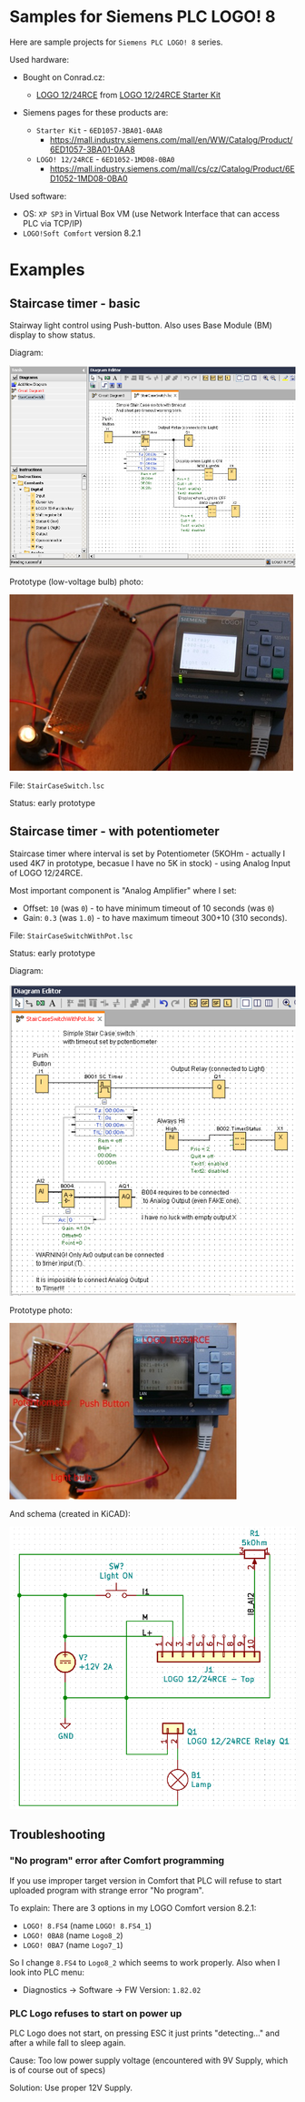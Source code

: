 # Samples for Siemens PLC LOGO! 8

Here are sample projects for `Siemens PLC LOGO! 8` series.

Used hardware:

- Bought on Conrad.cz:
  * [LOGO 12/24RCE][Logo-12-24-RCE-Conrad] from [LOGO 12/24RCE Starter Kit][Starter-Kit-Conrad]

- Siemens pages for these products are:
  - `Starter Kit` - `6ED1057-3BA01-0AA8`
    - https://mall.industry.siemens.com/mall/en/WW/Catalog/Product/6ED1057-3BA01-0AA8
  - `LOGO! 12/24RCE` - `6ED1052-1MD08-0BA0`
     - https://mall.industry.siemens.com/mall/cs/cz/Catalog/Product/6ED1052-1MD08-0BA0

Used software:
* OS: `XP SP3` in Virtual Box VM (use Network Interface that can access
  PLC via TCP/IP)
* `LOGO!Soft Comfort` version 8.2.1


# Examples

## Staircase timer - basic

Stairway light control using Push-button. Also
uses Base Module (BM) display to show status.

Diagram: 

![PLC Logo Staircase timer diagram](https://github.com/hpaluch/plc-logo/blob/master/assets/plc-logo-staircase-switch-diagram.png?raw=true)

Prototype (low-voltage bulb) photo:

![PLC Logo Staircase timer photo](https://github.com/hpaluch/plc-logo/blob/master/assets/plc-logo-starcaise-photo.jpg?raw=true)


File: `StairCaseSwitch.lsc` 

Status: early prototype

## Staircase timer - with potentiometer

Staircase timer where interval is set
by Potentiometer (5KOHm - actually I used 4K7 in prototype, becasue
I have no 5K in stock) - using Analog Input
of LOGO 12/24RCE.

Most important component is "Analog Amplifier" where I set:
- Offset: `10` (was `0`) - to have minimum timeout of 10 seconds (was `0`)
- Gain: `0.3` (was `1.0`) -  to have maximum timeout 300+10 (310 seconds).

File: `StairCaseSwitchWithPot.lsc` 

Status: early prototype

Diagram: 

![PLC Logo Staircase timer with POT diagram](https://github.com/hpaluch/plc-logo/blob/master/assets/staircase-with-pot/plc-logo-staircase-switch-with-pot-diagram.png?raw=true)

Prototype photo:

![PLC Logo Staircase timer with POT photo](https://github.com/hpaluch/plc-logo/blob/master/assets/staircase-with-pot/plc-logo-starcaise-pot-photo.jpg?raw=true)

And schema (created in KiCAD):

![PLC Logo Staircase timer with POT schema](https://github.com/hpaluch/plc-logo/blob/master/assets/staircase-with-pot/plc-with-pot-schem.png?raw=true)


## Troubleshooting

### "No program" error after Comfort programming

If you use improper target version in Comfort that PLC will refuse
to start uploaded program with strange error "No program".

To explain: There are 3 options in my LOGO Comfort version 8.2.1:
- `LOGO! 8.FS4` (name `LOGO! 8.FS4_1`)
- `LOGO! 0BA8` (name `Logo8_2`)
- `LOGO! 0BA7` (name `Logo7_1`)

So I change `8.FS4` to `Logo8_2` which seems to work properly.
Also when I look into PLC menu:
- Diagnostics -> Software -> FW Version: `1.82.02`


### PLC Logo refuses to start on power up

PLC Logo does not start, on pressing ESC it just prints
"detecting..." and after a while fall to sleep again.

Cause: Too low power supply voltage (encountered with 9V Supply, which is of
course out of specs)

Solution: Use proper 12V Supply.


[Logo-12-24-RCE-Conrad]: https://velkoobchod.conrad.cz/plc-ridici-modul-siemens-logo-12-24rce-6ed1052-1md08-0ba0-12-v-dc-24-v-dc.k1628679?gclid=EAIaIQobChMIuLvS8Z7S5AIVF5zVCh3_FQhzEAQYASABEgKoLPD_BwE
[Starter-Kit-Conrad]: https://www.conrad.cz/startovaci-sada-pro-plc-siemens-logo-starter-kit-12-24rce-6ed1057-3ba01-0aa8-12-v-dc-24-v-dc.k1302216
